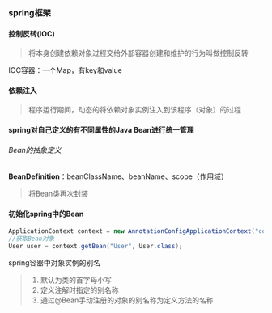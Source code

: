 ### spring框架

#### 控制反转(IOC)

> 将本身创建依赖对象过程交给外部容器创建和维护的行为叫做控制反转

IOC容器：一个Map，有key和value

#### 依赖注入

> 程序运行期间，动态的将依赖对象实例注入到该程序（对象）的过程

#### spring对自己定义的有不同属性的Java Bean进行统一管理

###### Bean的抽象定义

**BeanDefinition**：beanClassName、beanName、scope（作用域）

> 将Bean类再次封装

#### 初始化spring中的Bean

```java
ApplicationContext context = new AnnotationConfigApplicationContext("com.learn.bean")   //参数是要扫描的包路径
//获取Bean对象
User user = context.getBean("User", User.class);
```

spring容器中对象实例的别名

> 1. 默认为类的首字母小写
> 2. 定义注解时指定的别名称
> 3. 通过@Bean手动注册的对象的别名称为定义方法的名称